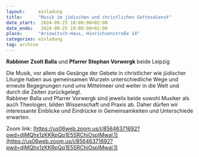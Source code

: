 ```yaml
---
layout:     einladung
title:      "Musik im jüdischen und christlichen Gottesdienst"
date_start:  2024-09-25 18:00:00+02:00
date_ende:   2024-09-25 19:00:00+02:00
place:      "Ariowitsch-Haus, Hinrichsenstraße 14"
categories: einladung
tag: archive
---
```


**Rabbiner Zsolt Balla**
und
**Pfarrer Stephan Vorwergk**
beide Leipzig

Die Musik, vor allem die Gesänge der Gebete in christlicher wie jüdischer Liturgie haben aus gemeinsamen Wurzeln unterschiedliche Wege und erneute Begegnungen rund ums Mittelmeer und weiter in die Welt und durch die Zeiten zurückgelegt.
<br>
Rabbiner Balla und Pfarrer Vorwergk sind jeweils beide sowohl Musiker als auch Theologen, bilden Wissenschaft und Praxis ab. Daher dürfen wir interessante Einblicke und Eindrücke in Gemeinsamkeiten und Unterschiede erwarten.

Zoom link: [https://us06web.zoom.us/j/85646371692?pwd=djMQhx1zKKRpQq1E5SRChiOspIMwal.1](https://us06web.zoom.us/j/85646371692?pwd=djMQhx1zKKRpQq1E5SRChiOspIMwal.1)
